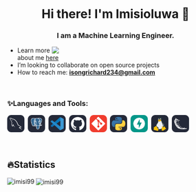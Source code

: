 <h1 align="center">Hi there! I'm Imisioluwa 👋</h1>
<h3 align="center">I am a Machine Learning Engineer.</h3>
<img align='right' width='400' src='https://miro.medium.com/v2/resize:fit:720/1*IRGHmiGsa16stedQvIaZfw.gif'>

- Learn more about me [here](http://www.sodoria.xyz/)
- I’m looking to collaborate on open source projects
- How to reach me: **<isongrichard234@gmail.com>**

<br>

<h3 align="left">✨Languages and Tools:</h3>
<p align="left">
    <img src="MySQL-Dark.svg" alt="MySQL" width="40" height="40"/>&nbsp;
    <img src="PostgreSQL-Dark.svg" alt="PostgreSQL" width="40" height="40"/>&nbsp;
    <img src="VSCode-Dark.svg" alt="VS Code" width="40" height="40"/>&nbsp;
    <img src="Github-Dark.svg" alt="Github" width="40" height="40"/>&nbsp;
    <img src="Git.svg" alt="Git" width="40" height="40"/>&nbsp;
    <img src="Python-Dark.svg" alt="Python" width="40" height="40"/>&nbsp;
    <img src="FastAPI.svg" alt="Python" width="40" height="40"/>&nbsp;
    <img src="Linux-Dark.svg" alt="Python" width="40" height="40"/>&nbsp;
    <img src="Flask-Dark.svg" alt="Python" width="40" height="40"/>&nbsp;
</p>

<br>
<h2 align="left">🔥Statistics</h2>

<p><img align="left" src="https://github-readme-stats.vercel.app/api/top-langs?username=imisi99&show_icons=true&locale=en&layout=compact" alt="imisi99" /></p>

<p>&nbsp;<img align="center" src="https://github-readme-stats.vercel.app/api?username=imisi99&show_icons=true&locale=en" alt="imisi99" /></p>
